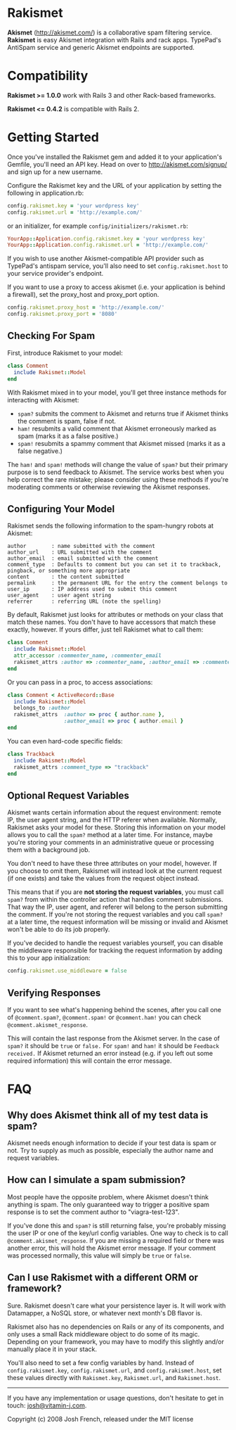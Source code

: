 Rakismet
========

**Akismet** (<http://akismet.com/>) is a collaborative spam filtering service.
**Rakismet** is easy Akismet integration with Rails and rack apps. TypePad's
AntiSpam service and generic Akismet endpoints are supported.

Compatibility
=============

**Rakismet >= 1.0.0** work with Rails 3 and other Rack-based frameworks.

**Rakismet <= 0.4.2** is compatible with Rails 2.

Getting Started
===============

Once you've installed the Rakismet gem and added it to your application's Gemfile,
you'll need an API key. Head on over to http://akismet.com/signup/ and sign up
for a new username.

Configure the Rakismet key and the URL of your application by setting the following
in application.rb:

```ruby
config.rakismet.key = 'your wordpress key'
config.rakismet.url = 'http://example.com/'
```

or an initializer, for example `config/initializers/rakismet.rb`:

```ruby
YourApp::Application.config.rakismet.key = 'your wordpress key'
YourApp::Application.config.rakismet.url = 'http://example.com/'
```

If you wish to use another Akismet-compatible API provider such as TypePad's
antispam service, you'll also need to set `config.rakismet.host` to your service
provider's endpoint.

If you want to use a proxy to access akismet (i.e. your application is behind a
firewall), set the proxy_host and proxy_port option.

```ruby
config.rakismet.proxy_host = 'http://example.com/'
config.rakismet.proxy_port = '8080'
```

Checking For Spam
-----------------

First, introduce Rakismet to your model:

```ruby
class Comment
  include Rakismet::Model
end
```

With Rakismet mixed in to your model, you'll get three instance methods for interacting with
Akismet:

 * `spam?` submits the comment to Akismet and returns true if Akismet thinks the comment is spam, false if not.
 * `ham!` resubmits a valid comment that Akismet erroneously marked as spam (marks it as a false positive.)
 * `spam!` resubmits a spammy comment that Akismet missed (marks it as a false negative.)

The `ham!` and `spam!` methods will change the value of `spam?` but their
primary purpose is to send feedback to Akismet. The service works best when you
help correct the rare mistake; please consider using these methods if you're
moderating comments or otherwise reviewing the Akismet responses.

Configuring Your Model
----------------------

Rakismet sends the following information to the spam-hungry robots at Akismet:

    author        : name submitted with the comment
    author_url    : URL submitted with the comment
    author_email  : email submitted with the comment
    comment_type  : Defaults to comment but you can set it to trackback, pingback, or something more appropriate
    content       : the content submitted
    permalink     : the permanent URL for the entry the comment belongs to
    user_ip       : IP address used to submit this comment
    user_agent    : user agent string
    referrer      : referring URL (note the spelling)

By default, Rakismet just looks for attributes or methods on your class that
match these names. You don't have to have accessors that match these exactly,
however. If yours differ, just tell Rakismet what to call them:

```ruby
class Comment
  include Rakismet::Model
  attr_accessor :commenter_name, :commenter_email
  rakismet_attrs :author => :commenter_name, :author_email => :commenter_email
end
```

Or you can pass in a proc, to access associations:

```ruby
class Comment < ActiveRecord::Base
  include Rakismet::Model
  belongs_to :author
  rakismet_attrs  :author => proc { author.name },
                  :author_email => proc { author.email }
end
```

You can even hard-code specific fields:

```ruby
class Trackback
  include Rakismet::Model
  rakismet_attrs :comment_type => "trackback"
end
```

Optional Request Variables
--------------------------

Akismet wants certain information about the request environment: remote IP, the
user agent string, and the HTTP referer when available. Normally, Rakismet
asks your model for these. Storing this information on your model allows you to
call the `spam?` method at a later time. For instance, maybe you're storing your
comments in an administrative queue or processing them with a background job.

You don't need to have these three attributes on your model, however. If you
choose to omit them, Rakismet will instead look at the current request (if one
exists) and take the values from the request object instead.

This means that if you are **not storing the request variables**, you must call
`spam?` from within the controller action that handles comment submissions. That
way the IP, user agent, and referer will belong to the person submitting the
comment. If you're not storing the request variables and you call `spam?` at a
later time, the request information will be missing or invalid and Akismet won't
be able to do its job properly.

If you've decided to handle the request variables yourself, you can disable the
middleware responsible for tracking the request information by adding this to
your app initialization:

```ruby
config.rakismet.use_middleware = false
```

Verifying Responses
-------------------

If you want to see what's happening behind the scenes, after you call one of
`@comment.spam?`, `@comment.spam!` or `@comment.ham!` you can check
`@comment.akismet_response`.

This will contain the last response from the Akismet server. In the case of
`spam?` it should be `true` or `false.` For `spam!` and `ham!` it should be
`Feedback received.` If Akismet returned an error instead (e.g. if you left out
some required information) this will contain the error message.

FAQ
===

Why does Akismet think all of my test data is spam?
---------------------------------------------------

Akismet needs enough information to decide if your test data is spam or not.
Try to supply as much as possible, especially the author name and request
variables.

How can I simulate a spam submission?
-------------------------------------

Most people have the opposite problem, where Akismet doesn't think anything is
spam. The only guaranteed way to trigger a positive spam response is to set the
comment author to "viagra-test-123".

If you've done this and `spam?` is still returning false, you're probably
missing the user IP or one of the key/url config variables. One way to check is
to call `@comment.akismet_response`. If you are missing a required field or
there was another error, this will hold the Akismet error message. If your comment
was processed normally, this value will simply be `true` or `false`.

Can I use Rakismet with a different ORM or framework?
-----------------------------------------------------

Sure. Rakismet doesn't care what your persistence layer is. It will work with
Datamapper, a NoSQL store, or whatever next month's DB flavor is.

Rakismet also has no dependencies on Rails or any of its components, and only
uses a small Rack middleware object to do some of its magic. Depending on your
framework, you may have to modify this slightly and/or manually place it in your
stack.

You'll also need to set a few config variables by hand. Instead of
`config.rakismet.key`, `config.rakismet.url`, and `config.rakismet.host`, set
these values directly with `Rakismet.key`, `Rakismet.url`, and `Rakismet.host`.

---------------------------------------------------------------------------

If you have any implementation or usage questions, don't hesitate to get in
touch: josh@vitamin-j.com.

Copyright (c) 2008 Josh French, released under the MIT license
